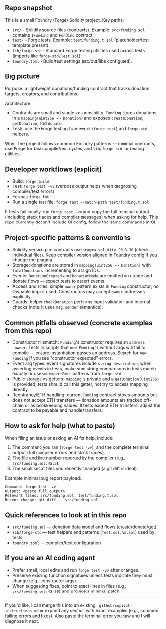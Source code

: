 ## Repo snapshot

This is a small Foundry (Forge) Solidity project. Key paths:

- `src/` - Solidity source files (contracts). Example: `src/funding.sol` contains `IFunding` and `Funding` contract.
- `test/` - Forge tests. Example: `test/funding.t.sol` (placeholder/test template present).
- `lib/forge-std` - Standard Forge testing utilities used across tests (imports like `forge-std/Test.sol`).
- `foundry.toml` - Build/test settings (src/out/libs configured).

## Big picture

Purpose: a lightweight donations/funding contract that tracks donation targets, creators, and contributions.

Architecture:

- Contracts are small and single-responsibility. `Funding` stores donations in a `mapping(uint256 => Donation)` and exposes `createDonation`, `getDonation`, and `donate`.
- Tests use the Forge testing framework (`forge test`) and `forge-std` helpers.

Why: The project follows common Foundry patterns — minimal contracts, use Forge for fast compile/test cycles, and `lib/forge-std` for testing utilities.

## Developer workflows (explicit)

- Build: `forge build`
- Test: `forge test -vv` (verbose output helps when diagnosing compiler/test errors)
- Format: `forge fmt`
- Run a single test file: `forge test --match-path test/funding.t.sol`

If tests fail locally, run `forge test -vv` and copy the full terminal output (including stack traces and compiler messages) when asking for help. This repo currently doesn't include CI config; follow the same commands in CI.

## Project-specific patterns & conventions

- Solidity version pin: contracts use `pragma solidity ^0.8.30` (check individual files). Keep compiler version aligned in Foundry config if you change the pragma.
- Storage: donations are stored in `mapping(uint256 => Donation)` with `totalDonations` incrementing to assign IDs.
- Events: `DonationCreated` and `DonationMade` are emitted on create and donate flows — expect tests to assert events.
- Access and roles: simple `owner` pattern exists in `Funding` constructor; no Ownable import used. Constructors may accept `owner` addresses explicitly.
- Guards: helper `checkDonation` performs input validation and internal checks (note: it uses `msg.sender` semantics).

## Common pitfalls observed (concrete examples from this repo)

- Constructor mismatch: `Funding`'s constructor requires an `address _owner`. Tests or scripts that `new Funding()` without args will fail to compile — ensure instantiation passes an address. Search for `new Funding` if you see "constructor expected" errors.
- Event arg types: event signatures include `string description`; when asserting events in tests, make sure string comparisons in tests match exactly or use `vm.expectEmit` patterns from `forge-std`.
- Public storage vs getters: `mapping` is private and a `getDonation(uint256)` is provided; tests should call this getter, not try to access mapping directly.
- Reentrancy/ETH handling: current `Funding` contract stores amounts but does not accept ETH transfers — donation amounts are tracked off-chain or as bookkeeping values. If tests expect ETH transfers, adjust the contract to be payable and handle transfers.

## How to ask for help (what to paste)

When filing an issue or asking an AI for help, include:

1. The command you ran (`forge test -vv`), and the complete terminal output (full compiler errors and stack traces).
2. The file and line number reported by the compiler (e.g., `src/funding.sol:45:5`).
3. The small set of files you recently changed (a git diff is ideal).

Example minimal bug report payload:

```
Command: forge test -vv
Output: <paste full output>
Relevant files: src/funding.sol, test/funding.t.sol
Recent change: git diff -- src/funding.sol
```

## Quick references to look at in this repo

- `src/funding.sol` — donation data model and flows (create/donate/get)
- `lib/forge-std` — test helpers and patterns (`Test.sol`, `Vm.sol`) used by tests
- `foundry.toml` — compiler/test configuration

## If you are an AI coding agent

- Prefer small, local edits and run `forge test -vv` after changes.
- Preserve existing function signatures unless tests indicate they must change (e.g., constructor args).
- When suggesting fixes, point to exact lines in files (e.g., `src/funding.sol:42-56`) and provide a minimal patch.

---

If you'd like, I can merge this into an existing `.github/copilot-instructions.md` or expand any section with exact examples (e.g., common failing errors and fixes). Also paste the terminal error you saw and I will diagnose it next.
